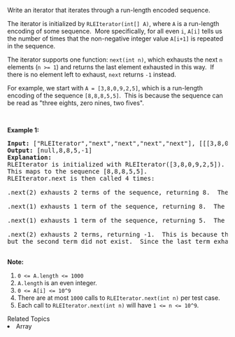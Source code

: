 <p>Write an iterator that iterates through a run-length encoded sequence.</p>

<p>The iterator is initialized by <code>RLEIterator(int[] A)</code>, where <code>A</code> is a run-length encoding of some&nbsp;sequence.&nbsp; More specifically,&nbsp;for all even <code>i</code>,&nbsp;<code>A[i]</code> tells us the number of times that the non-negative integer value <code>A[i+1]</code> is repeated in the sequence.</p>

<p>The iterator supports one function:&nbsp;<code>next(int n)</code>, which exhausts the next <code>n</code> elements&nbsp;(<code>n &gt;= 1</code>) and returns the last element exhausted in this way.&nbsp; If there is no element left to exhaust, <code>next</code>&nbsp;returns <code>-1</code> instead.</p>

<p>For example, we start with <code>A = [3,8,0,9,2,5]</code>, which is a run-length encoding of the sequence <code>[8,8,8,5,5]</code>.&nbsp; This is because the sequence can be read as&nbsp;&quot;three eights, zero nines, two fives&quot;.</p>

<p>&nbsp;</p>

<p><strong>Example 1:</strong></p>

<pre>
<strong>Input: </strong><span id="example-input-1-1">[&quot;RLEIterator&quot;,&quot;next&quot;,&quot;next&quot;,&quot;next&quot;,&quot;next&quot;]</span>, <span id="example-input-1-2">[[[3,8,0,9,2,5]],[2],[1],[1],[2]]</span>
<strong>Output: </strong><span id="example-output-1">[null,8,8,5,-1]</span>
<strong>Explanation: </strong>
RLEIterator is initialized with RLEIterator([3,8,0,9,2,5]).
This maps to the sequence [8,8,8,5,5].
RLEIterator.next is then called 4 times:

.next(2) exhausts 2 terms of the sequence, returning 8.  The remaining sequence is now [8, 5, 5].

.next(1) exhausts 1 term of the sequence, returning 8.  The remaining sequence is now [5, 5].

.next(1) exhausts 1 term of the sequence, returning 5.  The remaining sequence is now [5].

.next(2) exhausts 2 terms, returning -1.  This is because the first term exhausted was 5,
but the second term did not exist.  Since the last term exhausted does not exist, we return -1.

</pre>

<p><strong>Note:</strong></p>

<ol>
	<li><code>0 &lt;= A.length &lt;= 1000</code></li>
	<li><code>A.length</code>&nbsp;is an even integer.</li>
	<li><code>0 &lt;= A[i] &lt;= 10^9</code></li>
	<li>There are at most <code>1000</code> calls to <code>RLEIterator.next(int n)</code> per test case.</li>
	<li>Each call to&nbsp;<code>RLEIterator.next(int n)</code>&nbsp;will have <code>1 &lt;= n &lt;= 10^9</code>.</li>
</ol>
<div><div>Related Topics</div><div><li>Array</li></div></div>